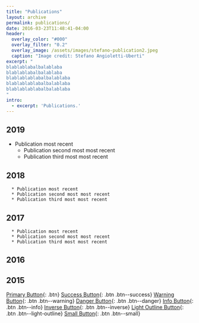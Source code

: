 ```yaml
---
title: "Publications"
layout: archive
permalink: publications/
date: 2016-03-23T11:48:41-04:00
header:
  overlay_color: "#000"
  overlay_filter: "0.2"
  overlay_image: /assets/images/stefano-publication2.jpeg
  caption: "Image credit: Stefano Angioletti-Uberti"
excerpt: "
blablablabalbalablaba
blablablabalbalablaba
blablablablabalbalablaba
blablablablabalbalablaba
blablablablabalbalablaba
"
intro: 
  - excerpt: 'Publications.'
---
```



## 2019

   * Publication most recent
      * Publication second most most recent
      * Publication third most most recent

## 2018

      * Publication most recent
      * Publication second most most recent
      * Publication third most most recent

## 2017

      * Publication most recent
      * Publication second most most recent
      * Publication third most most recent

## 2016

## 2015


[Primary Button](#){: .btn}
[Success Button](#){: .btn .btn--success}
[Warning Button](#){: .btn .btn--warning}
[Danger Button](#){: .btn .btn--danger}
[Info Button](#){: .btn .btn--info}
[Inverse Button](#){: .btn .btn--inverse}
[Light Outline Button](#){: .btn .btn--light-outline}
[Small Button](#){: .btn .btn--small}


